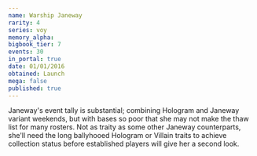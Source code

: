 ```yaml
---
name: Warship Janeway
rarity: 4
series: voy
memory_alpha:
bigbook_tier: 7
events: 30
in_portal: true
date: 01/01/2016
obtained: Launch
mega: false
published: true
---
```


Janeway's event tally is substantial; combining Hologram and Janeway variant weekends, but with bases so poor that she may not make the thaw list for many rosters. Not as traity as some other Janeway counterparts, she'll need the long ballyhooed Hologram or Villain traits to achieve collection status before established players will give her a second look.
